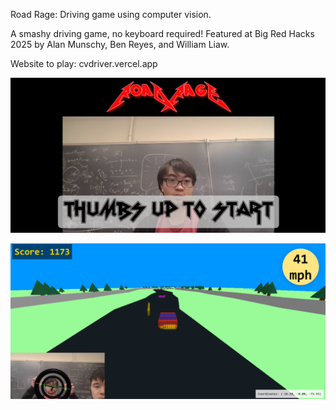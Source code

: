 Road Rage: Driving game using computer vision.

A smashy driving game, no keyboard required! Featured at Big Red Hacks 2025 by Alan Munschy, Ben Reyes, and William Liaw.

Website to play: cvdriver.vercel.app

![Opening Screen](image.png)

![alt text](image-1.png)